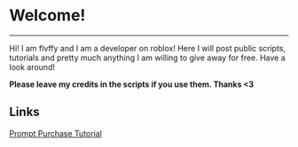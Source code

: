 # Welcome!
---
Hi! I am flvffy and I am a developer on roblox! Here I will post public scripts, tutorials and pretty much anything I am willing to give away for free. Have a look around!

**Please leave my credits in the scripts if you use them. Thanks <3**

## Links

[Prompt Purchase Tutorial](purchasegamepassprompt.md)
